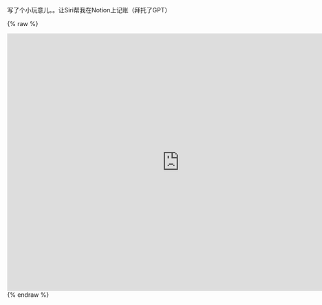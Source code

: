 写了个小玩意儿。。让Siri帮我在Notion上记账（拜托了GPT）

 {% raw %} 
 <iframe src=https://video.twimg.com/ext_tw_video/1627258698979762176/pu/vid/480x270/Nk9IZDjtmJI6lxi_.mp4?tag=12 scrolling="no" border="0" frameborder="no" framespacing="0" allowfullscreen="true" height=600 width=800></iframe> 
 {% endraw %}
